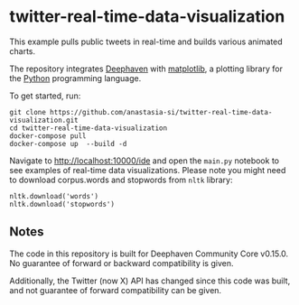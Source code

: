 # twitter-real-time-data-visualization
This example pulls public tweets in real-time and builds various animated charts. 

The repository integrates [Deephaven](https://deephaven.io/) with [matplotlib](https://matplotlib.org/), a plotting library for the [Python](https://www.python.org/) programming language.

To get started, run:

```
git clone https://github.com/anastasia-si/twitter-real-time-data-visualization.git
cd twitter-real-time-data-visualization
docker-compose pull
docker-compose up  --build -d
```

Navigate to [http://localhost:10000/ide](http://localhost:10000/ide) and open the `main.py` notebook to see examples of real-time data visualizations.
Please note you might need to download corpus.words and stopwords from `nltk` library:
```
nltk.download('words')
nltk.download('stopwords')
```

## Notes

The code in this repository is built for Deephaven Community Core v0.15.0. No guarantee of forward or backward compatibility is given.

Additionally, the Twitter (now X) API has changed since this code was built, and not guarantee of forward compatibility can be given.
